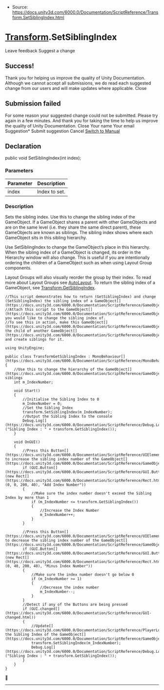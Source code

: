 * Source: https://docs.unity3d.com/6000.0/Documentation/ScriptReference/Transform.SetSiblingIndex.html

#  [Transform](https://docs.unity3d.com/6000.0/Documentation/ScriptReference/Transform.html).SetSiblingIndex
Leave feedback
Suggest a change
## Success!
Thank you for helping us improve the quality of Unity Documentation. Although we cannot accept all submissions, we do read each suggested change from our users and will make updates where applicable.
Close
## Submission failed
For some reason your suggested change could not be submitted. Please <a>try again</a> in a few minutes. And thank you for taking the time to help us improve the quality of Unity Documentation.
Close
Your name Your email Suggestion* Submit suggestion
Cancel
[Switch to Manual](https://docs.unity3d.com/6000.0/Documentation/Manual/class-Transform.html "Go to Transform Component in the Manual")
## Declaration
public void SetSiblingIndex(int index); 
### Parameters
Parameter | Description  
---|---  
index | Index to set.  
### Description
Sets the sibling index.
Use this to change the sibling index of the GameObject. If a GameObject shares a parent with other GameObjects and are on the same level (i.e. they share the same direct parent), these GameObjects are known as siblings. The sibling index shows where each GameObject sits in this sibling hierarchy.  
  
Use SetSiblingIndex to change the GameObject’s place in this hierarchy. When the sibling index of a GameObject is changed, its order in the Hierarchy window will also change. This is useful if you are intentionally ordering the children of a GameObject such as when using Layout Group components.  
  
Layout Groups will also visually reorder the group by their index. To read more about Layout Groups see [AutoLayout](https://docs.unity3d.com/6000.0/Documentation/Manual/comp-UIAutoLayout.html). To return the sibling index of a GameObject, see [Transform.GetSiblingIndex](https://docs.unity3d.com/6000.0/Documentation/ScriptReference/Transform.GetSiblingIndex.html).
```
//This script demonstrates how to return (GetSiblingIndex) and change (SetSiblingIndex) the sibling index of a GameObject[](https://docs.unity3d.com/6000.0/Documentation/ScriptReference/GameObject.html).
//Attach this script to the GameObject[](https://docs.unity3d.com/6000.0/Documentation/ScriptReference/GameObject.html) you would like to change the sibling index of.
//To see this in action, make this GameObject[](https://docs.unity3d.com/6000.0/Documentation/ScriptReference/GameObject.html) the child of another GameObject[](https://docs.unity3d.com/6000.0/Documentation/ScriptReference/GameObject.html), and create siblings for it.  
  
using UnityEngine;  
  
public class TransformGetSiblingIndex : MonoBehaviour[](https://docs.unity3d.com/6000.0/Documentation/ScriptReference/MonoBehaviour.html)
{
    //Use this to change the hierarchy of the GameObject[](https://docs.unity3d.com/6000.0/Documentation/ScriptReference/GameObject.html) siblings
    int m_IndexNumber;  
  
    void Start()
    {
        //Initialise the Sibling Index to 0
        m_IndexNumber = 0;
        //Set the Sibling Index
        transform.SetSiblingIndex(m_IndexNumber);
        //Output the Sibling Index to the console
        Debug.Log[](https://docs.unity3d.com/6000.0/Documentation/ScriptReference/Debug.Log.html)("Sibling Index : " + transform.GetSiblingIndex());
    }  
  
    void OnGUI()
    {
        //Press this Button[](https://docs.unity3d.com/6000.0/Documentation/ScriptReference/UIElements.Button.html) to increase the sibling index number of the GameObject[](https://docs.unity3d.com/6000.0/Documentation/ScriptReference/GameObject.html)
        if (GUI.Button[](https://docs.unity3d.com/6000.0/Documentation/ScriptReference/GUI.Button.html)(new Rect[](https://docs.unity3d.com/6000.0/Documentation/ScriptReference/Rect.html)(0, 0, 200, 40), "Add Index Number"))
        {
            //Make sure the index number doesn't exceed the Sibling Index by more than 1
            if (m_IndexNumber <= transform.GetSiblingIndex())
            {
                //Increase the Index Number
                m_IndexNumber++;
            }
        }  
  
        //Press this Button[](https://docs.unity3d.com/6000.0/Documentation/ScriptReference/UIElements.Button.html) to decrease the sibling index number of the GameObject[](https://docs.unity3d.com/6000.0/Documentation/ScriptReference/GameObject.html)
        if (GUI.Button[](https://docs.unity3d.com/6000.0/Documentation/ScriptReference/GUI.Button.html)(new Rect[](https://docs.unity3d.com/6000.0/Documentation/ScriptReference/Rect.html)(0, 40, 200, 40), "Minus Index Number"))
        {
            //Make sure the index number doesn't go below 0
            if (m_IndexNumber >= 1)
            {
                //Decrease the index number
                m_IndexNumber--;
            }
        }
        //Detect if any of the Buttons are being pressed
        if (GUI.changed[](https://docs.unity3d.com/6000.0/Documentation/ScriptReference/GUI-changed.html))
        {
            //Update[](https://docs.unity3d.com/6000.0/Documentation/ScriptReference/PlayerLoop.Update.html) the Sibling Index of the GameObject[](https://docs.unity3d.com/6000.0/Documentation/ScriptReference/GameObject.html)
            transform.SetSiblingIndex(m_IndexNumber);
            Debug.Log[](https://docs.unity3d.com/6000.0/Documentation/ScriptReference/Debug.Log.html)("Sibling Index : " + transform.GetSiblingIndex());
        }
    }
}

```

* * *
